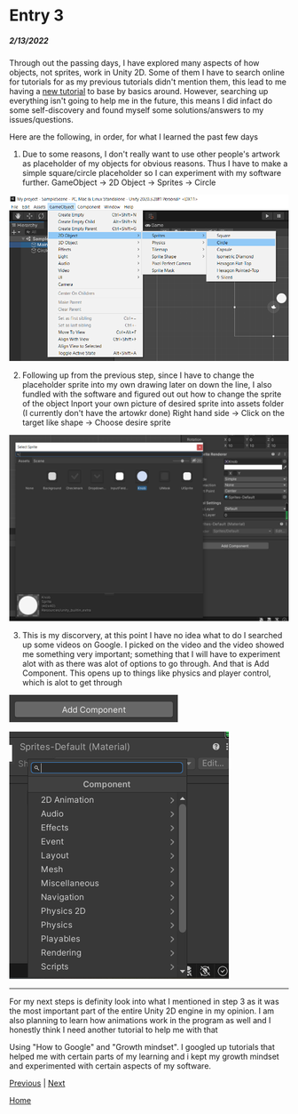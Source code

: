 # Entry 3
##### 2/13/2022

Through out the passing days, I have explored many aspects of how objects, not sprites, work in Unity 2D. Some of them I have to search online for tutorials for as my previous tutorials didn't mention them, this lead to me having a [new tutorial](https://www.youtube.com/watch?v=Lu76c85LhGY) to base by basics around. However, searching up everything isn't going to help me in the future, this means I did infact do some self-discovery and found myself some solutions/answers to my issues/questions.

Here are the following, in order, for what I learned the past few days 

1. Due to some reasons, I don't really want to use other people's artwork as placeholder of my objects for obvious reasons. Thus I have to make a simple square/circle placeholder so I can experiment with my software further.
GameObject -> 2D Object -> Sprites -> Circle 

![Example](../pictures/e3_1.png)

2. Following up from the previous step, since I have to change the placeholder sprite into my own drawing later on down the line, I also fundled with the software and figured out out how to change the sprite of the object 
Inport your own picture of desired sprite into assets folder (I currently don't have the artowkr done)
Right hand side -> Click on the target like shape -> Choose desire sprite 

![Example](../pictures/e3_2.png)

3. This is my discorvery, at this point I have no idea what to do I searched up some videos on Google. I picked on the video and the video showed me something very important; something that I will have to experiment alot with as there was alot of options to go through. And that is Add Component. This opens up to things like physics and player control, which is alot to get through

![Example](../pictures/e3_3.png)

![Example](../pictures/e3_4.png)

-----

For my next steps is definity look into what I mentioned in step 3 as it was the most important part of the entire Unity 2D engine in my opinion. I am also planning to learn how animations work in the program as well and I honestly think I need another tutorial to help me with that

Using "How to Google" and "Growth mindset". I googled up tutorials that helped me with certain parts of my learning and i kept my growth mindset and experimented with certain aspects of my software.



[Previous](entry02.md) | [Next](entry04.md)

[Home](../README.md)